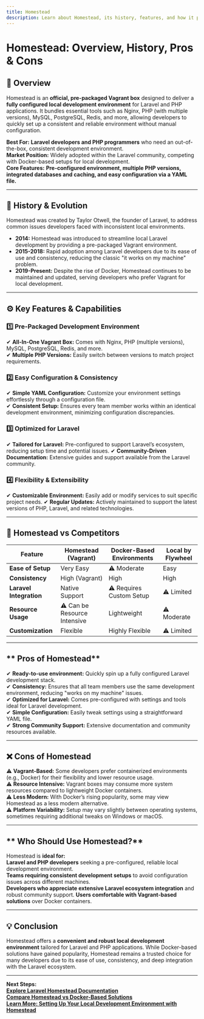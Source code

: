 ```yaml
---
title: Homestead  
description: Learn about Homestead, its history, features, and how it provides a robust local development environment for Laravel and PHP applications.
---
```


# **Homestead: Overview, History, Pros & Cons**

## **📌 Overview**  
Homestead is an **official, pre-packaged Vagrant box** designed to deliver a **fully configured local development environment** for Laravel and PHP applications. It bundles essential tools such as Nginx, PHP (with multiple versions), MySQL, PostgreSQL, Redis, and more, allowing developers to quickly set up a consistent and reliable environment without manual configuration.

 **Best For:** **Laravel developers and PHP programmers** who need an out-of-the-box, consistent development environment.  
 **Market Position:** Widely adopted within the Laravel community, competing with Docker-based setups for local development.  
 **Core Features:** **Pre-configured environment, multiple PHP versions, integrated databases and caching, and easy configuration via a YAML file.**

---

## **📜 History & Evolution**  
Homestead was created by Taylor Otwell, the founder of Laravel, to address common issues developers faced with inconsistent local environments.

- **2014:** Homestead was introduced to streamline local Laravel development by providing a pre-packaged Vagrant environment.
- **2015-2018:** Rapid adoption among Laravel developers due to its ease of use and consistency, reducing the classic "it works on my machine" problem.
- **2019-Present:** Despite the rise of Docker, Homestead continues to be maintained and updated, serving developers who prefer Vagrant for local development.

---

## **⚙️ Key Features & Capabilities**

### **1️⃣ Pre-Packaged Development Environment**  
✔ **All-In-One Vagrant Box:** Comes with Nginx, PHP (multiple versions), MySQL, PostgreSQL, Redis, and more.  
✔ **Multiple PHP Versions:** Easily switch between versions to match project requirements.

### **2️⃣ Easy Configuration & Consistency**  
✔ **Simple YAML Configuration:** Customize your environment settings effortlessly through a configuration file.  
✔ **Consistent Setup:** Ensures every team member works within an identical development environment, minimizing configuration discrepancies.

### **3️⃣ Optimized for Laravel**  
✔ **Tailored for Laravel:** Pre-configured to support Laravel’s ecosystem, reducing setup time and potential issues.
✔ **Community-Driven Documentation:** Extensive guides and support available from the Laravel community.

### **4️⃣ Flexibility & Extensibility**  
✔ **Customizable Environment:** Easily add or modify services to suit specific project needs.
✔ **Regular Updates:** Actively maintained to support the latest versions of PHP, Laravel, and related technologies.

---

## **🔄 Homestead vs Competitors**

| Feature                    | Homestead (Vagrant) | Docker-Based Environments | Local by Flywheel  |
|----------------------------|---------------------|---------------------------|--------------------|
| **Ease of Setup**          |  Very Easy        | ⚠ Moderate                |  Easy            |
| **Consistency**            |  High (Vagrant)   |  High                   |  High            |
| **Laravel Integration**    |  Native Support   | ⚠ Requires Custom Setup   | ⚠ Limited          |
| **Resource Usage**         | ⚠ Can be Resource Intensive |  Lightweight        | ⚠ Moderate         |
| **Customization**          |  Flexible         |  Highly Flexible         | ⚠ Limited         |

---

## ** Pros of Homestead**  
✔ **Ready-to-use environment:** Quickly spin up a fully configured Laravel development stack.  
✔ **Consistency:** Ensures that all team members use the same development environment, reducing "works on my machine" issues.  
✔ **Optimized for Laravel:** Comes pre-configured with settings and tools ideal for Laravel development.  
✔ **Simple Configuration:** Easily tweak settings using a straightforward YAML file.  
✔ **Strong Community Support:** Extensive documentation and community resources available.

---

## **❌ Cons of Homestead**  
⚠ **Vagrant-Based:** Some developers prefer containerized environments (e.g., Docker) for their flexibility and lower resource usage.  
⚠ **Resource Intensive:** Vagrant boxes may consume more system resources compared to lightweight Docker containers.  
⚠ **Less Modern:** With Docker’s rising popularity, some may view Homestead as a less modern alternative.  
⚠ **Platform Variability:** Setup may vary slightly between operating systems, sometimes requiring additional tweaks on Windows or macOS.

---

## ** Who Should Use Homestead?**  
Homestead is **ideal for:**  
 **Laravel and PHP developers** seeking a pre-configured, reliable local development environment.  
 **Teams requiring consistent development setups** to avoid configuration issues across different machines.  
 **Developers who appreciate extensive Laravel ecosystem integration** and robust community support.
 **Users comfortable with Vagrant-based solutions** over Docker containers.

---

## **💡 Conclusion**  
Homestead offers a **convenient and robust local development environment** tailored for Laravel and PHP applications. While Docker-based solutions have gained popularity, Homestead remains a trusted choice for many developers due to its ease of use, consistency, and deep integration with the Laravel ecosystem.

---

 **Next Steps:**  
 **[Explore Laravel Homestead Documentation](https://laravel.com/docs/homestead)**  
 **[Compare Homestead vs Docker-Based Solutions](#)**  
 **[Learn More: Setting Up Your Local Development Environment with Homestead](#)**
